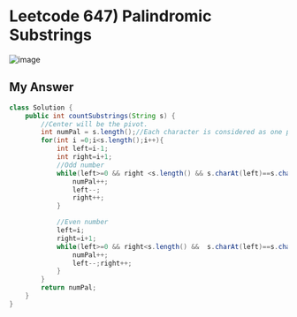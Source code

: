 # Leetcode 647) Palindromic Substrings

![image](https://user-images.githubusercontent.com/37058233/139769161-e63865c5-e41b-4d60-9471-8b13f9eadfa0.png)

## My Answer

```java
class Solution {
    public int countSubstrings(String s) {
        //Center will be the pivot.
        int numPal = s.length();//Each character is considered as one palindromic substring.
        for(int i =0;i<s.length();i++){
            int left=i-1;
            int right=i+1;
            //Odd number
            while(left>=0 && right <s.length() && s.charAt(left)==s.charAt(right)){
                numPal++;
                left--;
                right++;
            }

            //Even number
            left=i;
            right=i+1;
            while(left>=0 && right<s.length() &&  s.charAt(left)==s.charAt(right)){
                numPal++;
                left--;right++;
            }
        }
        return numPal;
    }
}
```





